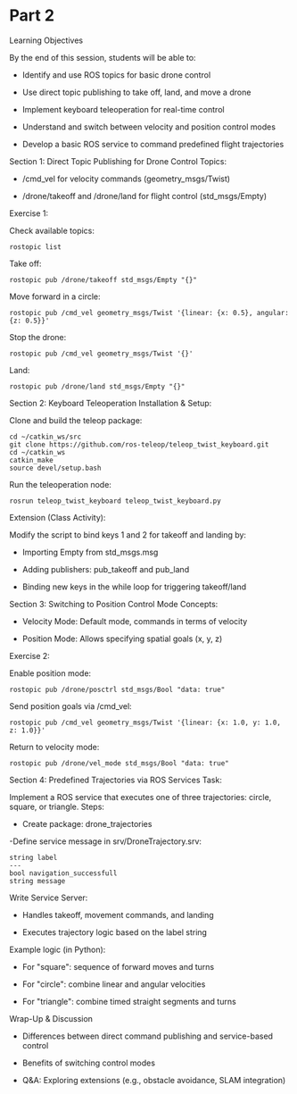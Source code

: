 # Part 2


Learning Objectives

By the end of this session, students will be able to:

- Identify and use ROS topics for basic drone control

- Use direct topic publishing to take off, land, and move a drone

- Implement keyboard teleoperation for real-time control

- Understand and switch between velocity and position control modes

- Develop a basic ROS service to command predefined flight trajectories

Section 1: Direct Topic Publishing for Drone Control
Topics:

- /cmd_vel for velocity commands (geometry_msgs/Twist)

- /drone/takeoff and /drone/land for flight control (std_msgs/Empty)

Exercise 1:

Check available topics:
```
rostopic list
```
Take off:
```
rostopic pub /drone/takeoff std_msgs/Empty "{}"
```
Move forward in a circle:
```
rostopic pub /cmd_vel geometry_msgs/Twist '{linear: {x: 0.5}, angular: {z: 0.5}}'
```
Stop the drone:
```
rostopic pub /cmd_vel geometry_msgs/Twist '{}'
```
Land:
```
rostopic pub /drone/land std_msgs/Empty "{}"
```
Section 2: Keyboard Teleoperation
Installation & Setup:

Clone and build the teleop package:
```
cd ~/catkin_ws/src
git clone https://github.com/ros-teleop/teleop_twist_keyboard.git
cd ~/catkin_ws
catkin_make
source devel/setup.bash
```
Run the teleoperation node:
```
rosrun teleop_twist_keyboard teleop_twist_keyboard.py
```
Extension (Class Activity):

Modify the script to bind keys 1 and 2 for takeoff and landing by:

- Importing Empty from std_msgs.msg

- Adding publishers: pub_takeoff and pub_land

- Binding new keys in the while loop for triggering takeoff/land

Section 3: Switching to Position Control Mode
Concepts:

- Velocity Mode: Default mode, commands in terms of velocity

- Position Mode: Allows specifying spatial goals (x, y, z)

Exercise 2:

Enable position mode:
```
rostopic pub /drone/posctrl std_msgs/Bool "data: true"
```
Send position goals via /cmd_vel:
```
rostopic pub /cmd_vel geometry_msgs/Twist '{linear: {x: 1.0, y: 1.0, z: 1.0}}'
```
Return to velocity mode:
```
rostopic pub /drone/vel_mode std_msgs/Bool "data: true"
```
Section 4: Predefined Trajectories via ROS Services
Task:

Implement a ROS service that executes one of three trajectories: circle, square, or triangle.
Steps:

- Create package: drone_trajectories

-Define service message in srv/DroneTrajectory.srv:
```
string label
---
bool navigation_successfull
string message
```
Write Service Server:

- Handles takeoff, movement commands, and landing

- Executes trajectory logic based on the label string

Example logic (in Python):

- For "square": sequence of forward moves and turns

- For "circle": combine linear and angular velocities

- For "triangle": combine timed straight segments and turns

Wrap-Up & Discussion

- Differences between direct command publishing and service-based control

- Benefits of switching control modes

- Q&A: Exploring extensions (e.g., obstacle avoidance, SLAM integration)